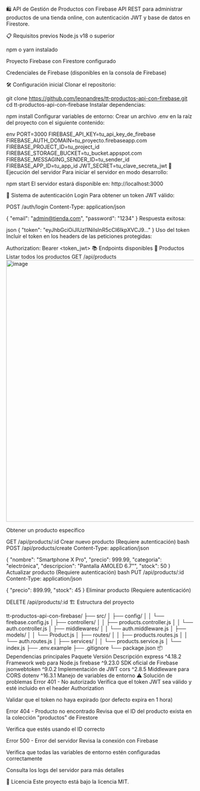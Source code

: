 🛍️ API de Gestión de Productos con Firebase
API REST para administrar productos de una tienda online, con autenticación JWT y base de datos en Firestore.

📋 Requisitos previos
Node.js v18 o superior

npm o yarn instalado

Proyecto Firebase con Firestore configurado

Credenciales de Firebase (disponibles en la consola de Firebase)

🛠️ Configuración inicial
Clonar el repositorio:

git clone https://github.com/leonandres/tt-productos-api-con-firebase.git
cd tt-productos-api-con-firebase
Instalar dependencias:

npm install
Configurar variables de entorno:
Crear un archivo .env en la raíz del proyecto con el siguiente contenido:

env
PORT=3000
FIREBASE_API_KEY=tu_api_key_de_firebase
FIREBASE_AUTH_DOMAIN=tu_proyecto.firebaseapp.com
FIREBASE_PROJECT_ID=tu_project_id
FIREBASE_STORAGE_BUCKET=tu_bucket.appspot.com
FIREBASE_MESSAGING_SENDER_ID=tu_sender_id
FIREBASE_APP_ID=tu_app_id
JWT_SECRET=tu_clave_secreta_jwt
🚀 Ejecución del servidor
Para iniciar el servidor en modo desarrollo:

npm start
El servidor estará disponible en:
http://localhost:3000

🔐 Sistema de autenticación
Login
Para obtener un token JWT válido:

POST /auth/login
Content-Type: application/json

{
  "email": "admin@tienda.com",
  "password": "1234"
}
Respuesta exitosa:

json
{
  "token": "eyJhbGciOiJIUzI1NiIsInR5cCI6IkpXVCJ9..."
}
Uso del token
Incluir el token en los headers de las peticiones protegidas:

Authorization: Bearer <token_jwt>
📚 Endpoints disponibles
🔹 Productos
Listar todos los productos
GET /api/products
<img width="1366" height="703" alt="image" src="https://github.com/user-attachments/assets/4897723b-122c-4c16-999c-1752269ba80e" />

Obtener un producto específico

GET /api/products/:id
Crear nuevo producto (Requiere autenticación)
bash
POST /api/products/create
Content-Type: application/json

{
  "nombre": "Smartphone X Pro",
  "precio": 999.99,
  "categoria": "electrónica",
  "descripcion": "Pantalla AMOLED 6.7\"",
  "stock": 50
}
Actualizar producto (Requiere autenticación)
bash
PUT /api/products/:id
Content-Type: application/json

{
  "precio": 899.99,
  "stock": 45
}
Eliminar producto (Requiere autenticación)

DELETE /api/products/:id
🏗️ Estructura del proyecto

tt-productos-api-con-firebase/
├── src/
│   ├── config/
│   │   └── firebase.config.js
│   ├── controllers/
│   │   ├── products.controller.js
│   │   └── auth.controller.js
│   ├── middlewares/
│   │   └── auth.middleware.js
│   ├── models/
│   │   └── Product.js
│   ├── routes/
│   │   ├── products.routes.js
│   │   └── auth.routes.js
│   ├── services/
│   │   └── products.service.js
│   └── index.js
├── .env.example
├── .gitignore
└── package.json
📦 Dependencias principales
Paquete	Versión	Descripción
express	^4.18.2	Framework web para Node.js
firebase	^9.23.0	SDK oficial de Firebase
jsonwebtoken	^9.0.2	Implementación de JWT
cors	^2.8.5	Middleware para CORS
dotenv	^16.3.1	Manejo de variables de entorno
⚠️ Solución de problemas
Error 401 - No autorizado
Verifica que el token JWT sea válido y esté incluido en el header Authorization

Validar que el token no haya expirado (por defecto expira en 1 hora)

Error 404 - Producto no encontrado
Revisa que el ID del producto exista en la colección "productos" de Firestore

Verifica que estés usando el ID correcto

Error 500 - Error del servidor
Revisa la conexión con Firebase

Verifica que todas las variables de entorno estén configuradas correctamente

Consulta los logs del servidor para más detalles

📄 Licencia
Este proyecto está bajo la licencia MIT.

